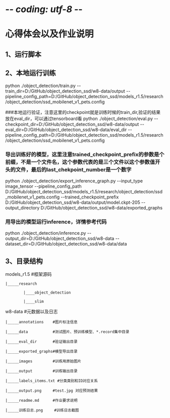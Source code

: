 # -*- coding: utf-8 -*-

# 心得体会以及作业说明
## 1、运行脚本
## 2、本地运行训练
python ./object_detection/train.py --train_dir=D:/GitHub/object_detection_ssd/w8-data/output --pipeline_config_path=D:/GitHub/object_detection_ssd/models_r1.5/research/object_detection/ssd_mobilenet_v1_pets.config

###本地运行验证，注意这里的checkpoint就是训练时候的train_dir,验证的结果放在eval_dir，可以通过tensorboard看
python ./object_detection/eval.py --checkpoint_dir=D:/GitHub/object_detection_ssd/w8-data/output --eval_dir=D:/GitHub/object_detection_ssd/w8-data/eval_dir --pipeline_config_path=D:/GitHub/object_detection_ssd/models_r1.5/research/object_detection/ssd_mobilenet_v1_pets.config

### 导出训练好的模型，这里注意trained_checkpoint_prefix的参数是个前缀，不是一个文件名，这个参数代表的是三个文件以这个参数值开头的文件，最后的last_chekpoint_number是一个数字
python ./object_detection/export_inference_graph.py --input_type image_tensor --pipeline_config_path D:/GitHub/object_detection_ssd/models_r1.5/research/object_detection/ssd_mobilenet_v1_pets.config --trained_checkpoint_prefix D:/GitHub/object_detection_ssd/w8-data/output/model.ckpt-205 --output_directory D:/GitHub/object_detection_ssd/w8-data/exported_graphs

### 用导出的模型运行inference，详情参考代码
python ./object_detection/inference.py --output_dir=D:/GitHub/object_detection_ssd/w8-data --dataset_dir=D:/GitHub/object_detection_ssd/w8-data/data

## 3、目录结构

models_r1.5   #框架源码

    |_____research

            |____object_detection

            |____slim

w8-data       #元数据以及日志

    |_____annotations    #图片标注信息

    |_____data           #测试图片、预训练模型、*.record集中目录

    |_____eval_dir       #验证输出目录

    |_____exported_graphs#模型导出目录

    |_____images         #训练用原始图片

    |_____output         #训练输出目录

    |_____labels_items.txt #分类类别和ID对应关系

    |_____output.png     #test.jpg 对应预测结果

    |_____readme.md      #作业要求说明

    |_____训练日志.png     #训练日志截图
    
    